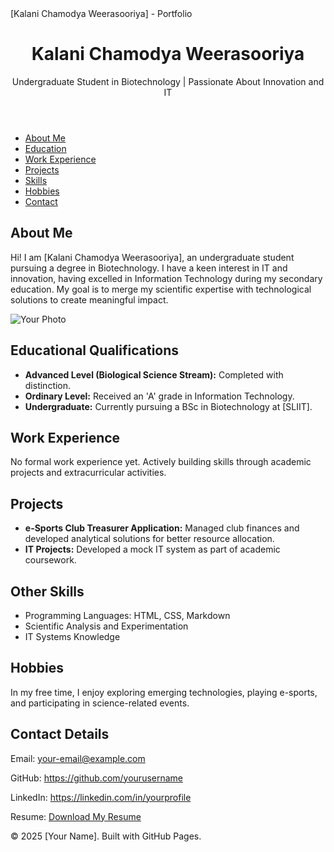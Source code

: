 <!DOCTYPE html>
<html lang="en">
<head>
    <meta charset="UTF-8">
    <meta name="viewport" content="width=device-width, initial-scale=1.0">
    <Poertfolio>[Kalani Chamodya Weerasooriya] - Portfolio
    <link rel="stylesheet" href="style.css">
</head>
<body>
    <header>
        <div class="container">
            <h1>Kalani Chamodya Weerasooriya</h1>
            <p>Undergraduate Student in Biotechnology | Passionate About Innovation and IT</p>
        </div>
    </header>
    <nav>
        <ul>
            <li><a href="#about">About Me</a></li>
            <li><a href="#education">Education</a></li>
            <li><a href="#work">Work Experience</a></li>
            <li><a href="#projects">Projects</a></li>
            <li><a href="#skills">Skills</a></li>
            <li><a href="#hobbies">Hobbies</a></li>
            <li><a href="#contact">Contact</a></li>
        </ul>
    </nav>
    <main>
        <section id="about">
            <h2>About Me</h2>
            <p>Hi! I am [Kalani Chamodya Weerasooriya], an undergraduate student pursuing a degree in Biotechnology. I have a keen interest in IT and innovation, having excelled in Information Technology during my secondary education. My goal is to merge my scientific expertise with technological solutions to create meaningful impact.</p>
            <img src="D:\DAHAM\important\honor x7a 2024 06 12\WhatsApp Images.jpg" alt="Your Photo" class="profile-pic">
        </section>
        <section id="education">
            <h2>Educational Qualifications</h2>
            <ul>
                <li><strong>Advanced Level (Biological Science Stream):</strong> Completed with distinction.</li>
                <li><strong>Ordinary Level:</strong> Received an 'A' grade in Information Technology.</li>
                <li><strong>Undergraduate:</strong> Currently pursuing a BSc in Biotechnology at [SLIIT].</li>
            </ul>
        </section>
        <section id="work">
            <h2>Work Experience</h2>
            <p>No formal work experience yet. Actively building skills through academic projects and extracurricular activities.</p>
        </section>
        <section id="projects">
            <h2>Projects</h2>
            <ul>
                <li><strong>e-Sports Club Treasurer Application:</strong> Managed club finances and developed analytical solutions for better resource allocation.</li>
                <li><strong>IT Projects:</strong> Developed a mock IT system as part of academic coursework.</li>
            </ul>
        </section>
        <section id="skills">
            <h2>Other Skills</h2>
            <ul>
                <li>Programming Languages: HTML, CSS, Markdown</li>
                <li>Scientific Analysis and Experimentation</li>
                <li>IT Systems Knowledge</li>
            </ul>
        </section>
        <section id="hobbies">
            <h2>Hobbies</h2>
            <p>In my free time, I enjoy exploring emerging technologies, playing e-sports, and participating in science-related events.</p>
        </section>
        <section id="contact">
            <h2>Contact Details</h2>
            <p>Email: <a href="mailto:your-email@example.com">your-email@example.com</a></p>
            <p>GitHub: <a href="https://github.com/yourusername" target="_blank">https://github.com/yourusername</a></p>
            <p>LinkedIn: <a href="https://linkedin.com/in/yourprofile" target="_blank">https://linkedin.com/in/yourprofile</a></p>
            <p>Resume: <a href="resume.pdf" download>Download My Resume</a></p>
        </section>
    </main>
    <footer>
        <p>&copy; 2025 [Your Name]. Built with GitHub Pages.</p>
    </footer>
</body>
</html>

            
         
